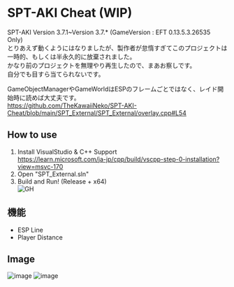 # SPT-AKI Cheat (WIP)
SPT-AKI Version 3.7.1~Version 3.7.* (GameVersion : EFT 0.13.5.3.26535 Only)  
とりあえず動くようにはなりましたが、製作者が怠惰すぎてこのプロジェクトは一時的、もしくは半永久的に放棄されました。  
かなり前のプロジェクトを無理やり再生したので、まあお察しです。  
自分でも目すら当てられないです。

GameObjectManagerやGameWorldはESPのフレームごとではなく、レイド開始時に読めば大丈夫です。  
https://github.com/TheKawaiiNeko/SPT-AKI-Cheat/blob/main/SPT_External/SPT_External/overlay.cpp#L54

## How to use
1. Install VisualStudio & C++ Support  
https://learn.microsoft.com/ja-jp/cpp/build/vscpp-step-0-installation?view=msvc-170
2. Open "SPT_External.sln"
3. Build and Run! (Release + x64)  
![GH](https://github.com/TheKawaiiNeko/SPT-AKI-Cheat/assets/159750768/c3fc805c-ccb7-488f-b767-d4c97aa43e5d)

## 機能
* ESP Line
* Player Distance

## Image
![image](https://github.com/TheKawaiiNeko/SPT-AKI-Cheat/assets/159750768/edb93c30-d0f0-44e9-9712-a8520c8ab4f9)
![image](https://github.com/TheKawaiiNeko/SPT-AKI-Cheat/assets/159750768/aacec634-31d0-4084-9b44-d4cb89eeb137)
